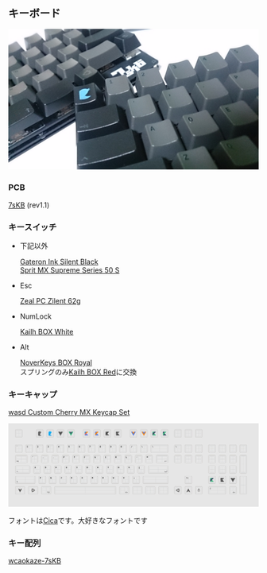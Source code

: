 
キーボード
--------------------------------------------------------------------------------

![7sKB](https://raw.githubusercontent.com/wcaokaze/environment/master/imgs/7sKB.jpg)


### PCB

[7sKB](https://salicylic-acid3.hatenablog.com/entry/7skb-introduction) (rev1.1)


### キースイッチ

- 下記以外

    [Gateron Ink Silent Black](http://www.gateron.com/supply/218.html)  
    [Sprit MX Supreme Series 50 S](https://www.spritdesigns.com/mx)

- Esc

    [Zeal PC Zilent 62g](https://zealpc.net/collections/switches/products/zilents)

- NumLock

    [Kailh BOX White](http://www.kailh.com/en/Products/Ks/BOXS/315.html)

- Alt

    [NoverKeys BOX Royal](https://novelkeys.xyz/products/novelkeys-box-royal-switches)  
    スプリングのみ[Kailh BOX Red](http://www.kailh.com/en/Products/Ks/BOXS/317.html)に交換


### キーキャップ

[wasd Custom Cherry MX Keycap Set](https://www.wasdkeyboards.com/104-key-custom-cherry-mx-keycap-set.html)

![7sKB](https://raw.githubusercontent.com/wcaokaze/environment/master/imgs/wasd-wcaokaze.svg?sanitize=true)

フォントは[Cica](https://github.com/miiton/Cica)です。大好きなフォントです


### キー配列

[wcaokaze-7sKB](https://github.com/wcaokaze/wcaokaze-7sKB/blob/wcaokaze/readme.md)

